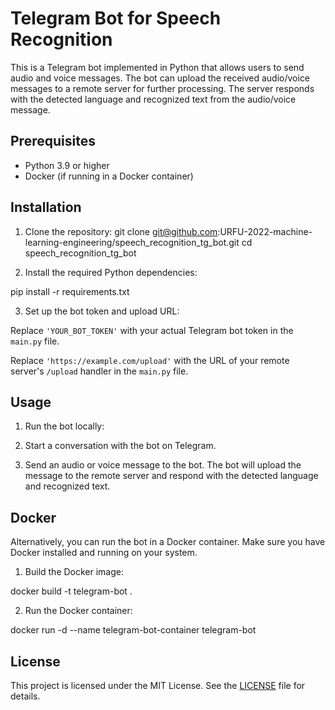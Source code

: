 # Telegram Bot for Speech Recognition

This is a Telegram bot implemented in Python that allows users to send audio and voice messages. The bot can upload the received audio/voice messages to a remote server for further processing. The server responds with the detected language and recognized text from the audio/voice message.

## Prerequisites

- Python 3.9 or higher
- Docker (if running in a Docker container)

## Installation

1. Clone the repository:
git clone git@github.com:URFU-2022-machine-learning-engineering/speech_recognition_tg_bot.git
cd speech_recognition_tg_bot


2. Install the required Python dependencies:

pip install -r requirements.txt


3. Set up the bot token and upload URL:

Replace `'YOUR_BOT_TOKEN'` with your actual Telegram bot token in the `main.py` file.

Replace `'https://example.com/upload'` with the URL of your remote server's `/upload` handler in the `main.py` file.

## Usage

1. Run the bot locally:


2. Start a conversation with the bot on Telegram.

3. Send an audio or voice message to the bot. The bot will upload the message to the remote server and respond with the detected language and recognized text.

## Docker

Alternatively, you can run the bot in a Docker container. Make sure you have Docker installed and running on your system.

1. Build the Docker image:

docker build -t telegram-bot .


2. Run the Docker container:

docker run -d --name telegram-bot-container telegram-bot


## License

This project is licensed under the MIT License. See the [LICENSE](LICENSE) file for details.
